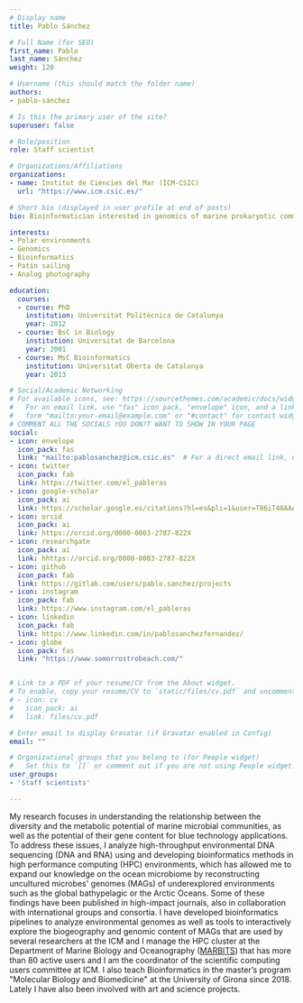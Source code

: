 ```yaml
---
# Display name
title: Pablo Sánchez

# Full Name (for SEO)
first_name: Pablo
last_name: Sánchez
weight: 120

# Username (this should match the folder name)
authors:
- pablo-sánchez

# Is this the primary user of the site?
superuser: false

# Role/position
role: Staff scientist

# Organizations/Affiliations
organizations:
- name: Institut de Ciències del Mar (ICM-CSIC)
  url: "https://www.icm.csic.es/"

# Short bio (displayed in user profile at end of posts)
bio: Bioinformatician interested in genomics of marine prokaryotic communities

interests:
- Polar environments  
- Genomics  
- Bioinformatics  
- Patín sailing  
- Analog photography  

education:
  courses:
  - course: PhD  
    institution: Universitat Politècnica de Catalunya  
    year: 2012  
  - course: BsC in Biology  
    institution: Universitat de Barcelona  
    year: 2001  
  - course: MsC Bioinformatics  
    institution: Universitat Oberta de Catalunya  
    year: 2013  

# Social/Academic Networking
# For available icons, see: https://sourcethemes.com/academic/docs/widgets/#icons
#   For an email link, use "fas" icon pack, "envelope" icon, and a link in the
#   form "mailto:your-email@example.com" or "#contact" for contact widget.
# COMMENT ALL THE SOCIALS YOU DON?T WANT TO SHOW IN YOUR PAGE
social:
- icon: envelope
  icon_pack: fas
  link: "mailto:pablosanchez@icm.csic.es"  # For a direct email link, use "mailto:test@example.org".
- icon: twitter
  icon_pack: fab
  link: https://twitter.com/el_pableras
- icon: google-scholar
  icon_pack: ai
  link: https://scholar.google.es/citations?hl=es&pli=1&user=T86iT48AAAAJ
- icon: orcid
  icon_pack: ai
  link: https://orcid.org/0000-0003-2787-822X
- icon: researchgate
  icon_pack: ai
  link: hhttps://orcid.org/0000-0003-2787-822X
- icon: github
  icon_pack: fab
  link: https://gitlab.com/users/pablo.sanchez/projects
- icon: instagram
  icon_pack: fab
  link: https://www.instagram.com/el_pableras
- icon: linkedin
  icon_pack: fab
  link: https://www.linkedin.com/in/pablosanchezfernandez/
- icon: globe
  icon_pack: fas
  link: "https://www.somorrostrobeach.com/"


# Link to a PDF of your resume/CV from the About widget.
# To enable, copy your resume/CV to `static/files/cv.pdf` and uncomment the lines below.
# - icon: cv
#   icon_pack: ai
#   link: files/cv.pdf

# Enter email to display Gravatar (if Gravatar enabled in Config)
email: ""

# Organizational groups that you belong to (for People widget)
#   Set this to `[]` or comment out if you are not using People widget.
user_groups:  
- 'Staff scientists'  

---
```

My research focuses in understanding the relationship between the diversity and the metabolic potential of marine microbial communities, as well as the potential of their gene content for blue technology applications. To address these issues, I analyze high-throughput environmental DNA sequencing (DNA and RNA) using and developing bioinformatics methods in high performance computing (HPC) environments, which has allowed me to expand our knowledge on the ocean microbiome by reconstructing uncultured microbes' genomes (MAGs) of underexplored environments such as the global bathypelagic or the Arctic Oceans. Some of these findings have been published in high-impact journals, also in collaboration with international groups and consortia. I have developed bioinformatics pipelines to analyze environmental genomes as well as tools to interactively explore the biogeography and genomic content of MAGs that are used by several researchers at the ICM and I manage the HPC cluster at the Department of Marine Biology and Oceanography ([MARBITS](https://marbits.icm.csic.es/)) that has more than 80 active users and I am the coordinator of the scientific computing users committee at ICM. I also teach Bioinformatics in the master’s program "Molecular Biology and Biomedicine" at the University of Girona since 2018. Lately I have also been involved with art and science projects.  

